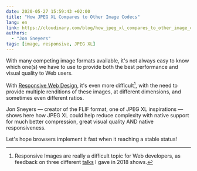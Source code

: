```yaml
---
date: 2020-05-27 15:59:43 +02:00
title: "How JPEG XL Compares to Other Image Codecs"
lang: en
link: https://cloudinary.com/blog/how_jpeg_xl_compares_to_other_image_codecs
authors:
  - "Jon Sneyers"
tags: [image, responsive, JPEG XL]
---
```


With many competing image formats available, it's not always easy to know which one(s) we have to use to provide both the best performance and visual quality to Web users.

With [Responsive Web Design](/tags/rwd/), it's even more difficult[^talks], with the need to provide multiple renditions of these images, at different dimensions, and sometimes even different ratios.

[^talks]: Responsive Images are really a difficult topic for Web developers, as feedback on three different [talks](/talks/) I gave in 2018 shows.

Jon Sneyers — creator of the FLIF format, one of JPEG XL inspirations — shows here how JPEG XL could help reduce complexity with native support for much better compression, great visual quality AND native responsiveness.

Let's hope browsers implement it fast when it reaching a stable status!
